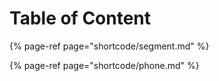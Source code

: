 # Table of Content

{% page-ref page="shortcode/segment.md" %}

{% page-ref page="shortcode/phone.md" %}
